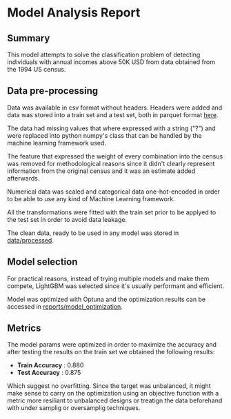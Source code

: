 # Model Analysis Report

## Summary
This model attempts to solve the classification problem of detecting individuals with annual incomes above 50K USD from data obtained from the 1994 US census. 

## Data pre-processing
Data was available in csv format without headers. Headers were added and data was stored into a train set and a test set, both in parquet format [here](https://github.com/nelson-io/citi-documentation-test/tree/main/data/interim).

The data had missing values that where expressed with a string ("?") and were replaced into python numpy's class that can be handled by the machine learning framework used.

The feature that expressed the weight of every combination into the census was removed for methodological reasons since it didn't clearly represent information from the original census and it was an estimate added afterwards.

Numerical data was scaled and categorical data one-hot-encoded in order to be able to use any kind of Machine Learning framework.

All the transformations were fitted with the train set prior to be applyed to the test set in order to avoid data leakage.

The clean data, ready to be used in any model was stored in [data/processed](https://github.com/nelson-io/citi-documentation-test/tree/main/data/processed).


## Model selection

For practical reasons, instead of trying multiple models and make them compete, LightGBM was selected since it's usually performant and efficient.

Model was optimized with Optuna and the optimization results can be accessed in [reports/model_optimization](https://github.com/nelson-io/citi-documentation-test/blob/main/reports/model_optimization.md).

## Metrics

The model params were optimized in order to maximize the accuracy and after testing the results on the train set we obtained the following results:
* **Train Accuracy** : 0.880
* **Test Accuracy** :  0.875

Which suggest no overfitting. Since the target was unbalanced, it might make sense to carry on the optimization using an objective function with a metric more resiliant to unbalanced designs or treatign the data beforehand with under samplig or oversamplig techniques.

